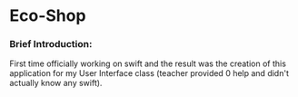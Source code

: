 Eco-Shop
==========

### Brief Introduction: 

First time officially working on swift and the result was the creation of this application for my User Interface class (teacher provided 0 help and didn't actually know any swift). 

<a href="https://github.com/NithinMahesh1/Eco-Shop/blob/master/Eco-Shop.GIF" title="Eco-Shop Running" /></a>
